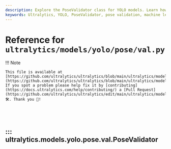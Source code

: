 ```yaml
---
description: Explore the PoseValidator class for YOLO models. Learn how to extend DetectionValidator for pose validation with example code and detailed methods.
keywords: Ultralytics, YOLO, PoseValidator, pose validation, machine learning, object detection, keypoints, python code, AI, deep learning
---
```


# Reference for `ultralytics/models/yolo/pose/val.py`

!!! Note

    This file is available at [https://github.com/ultralytics/ultralytics/blob/main/ultralytics/models/yolo/pose/val.py](https://github.com/ultralytics/ultralytics/blob/main/ultralytics/models/yolo/pose/val.py). If you spot a problem please help fix it by [contributing](https://docs.ultralytics.com/help/contributing/) a [Pull Request](https://github.com/ultralytics/ultralytics/edit/main/ultralytics/models/yolo/pose/val.py) 🛠️. Thank you 🙏!

<br><br>

## ::: ultralytics.models.yolo.pose.val.PoseValidator

<br><br>